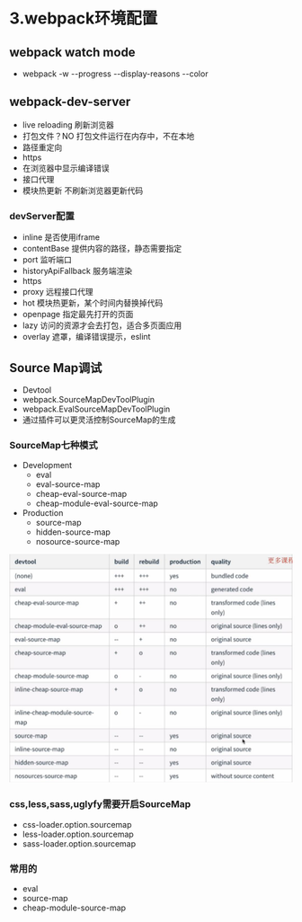 # 3.webpack环境配置

## webpack watch mode

* webpack -w --progress --display-reasons --color

## webpack-dev-server

* live reloading 刷新浏览器
* 打包文件？NO 打包文件运行在内存中，不在本地
* 路径重定向
* https
* 在浏览器中显示编译错误
* 接口代理
* 模块热更新 不刷新浏览器更新代码

### devServer配置

* inline 是否使用iframe
* contentBase 提供内容的路径，静态需要指定
* port 监听端口
* historyApiFallback 服务端渲染
* https
* proxy 远程接口代理
* hot 模块热更新，某个时间内替换掉代码
* openpage 指定最先打开的页面
* lazy 访问的资源才会去打包，适合多页面应用
* overlay 遮罩，编译错误提示，eslint

## Source Map调试

* Devtool
* webpack.SourceMapDevToolPlugin
* webpack.EvalSourceMapDevToolPlugin
* 通过插件可以更灵活控制SourceMap的生成

### SourceMap七种模式

* Development
  * eval
  * eval-source-map
  * cheap-eval-source-map
  * cheap-module-eval-source-map
* Production
  * source-map
  * hidden-source-map
  * nosource-source-map

![](../.gitbook/assets/360截图20180223222019824.jpg)

### css,less,sass,uglyfy需要开启SourceMap

* css-loader.option.sourcemap
* less-loader.option.sourcemap
* sass-loader.option.sourcemap

### 常用的

* eval
* source-map
* cheap-module-source-map

